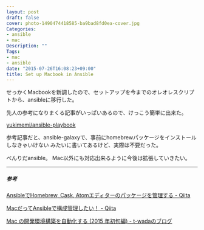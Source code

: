 ```yaml
---
layout: post
draft: false
cover: photo-1490474418585-ba9bad8fd0ea-cover.jpg
Categories:
- ansible
- mac
Description: ""
Tags:
- mac
- ansible
date: "2015-07-26T16:08:23+09:00"
title: Set up Macbook in Ansible
---
```


せっかくMacbookを新調したので、セットアップを今までのオレオレスクリプトから、ansibleに移行した。

先人の参考になりまくる記事がいっぱいあるので、けっこう簡単に出来た。

[yukimemi/ansible-playbook](https://github.com/yukimemi/ansible-playbook)

参考記事だと、ansible-galaxyで、事前にhomebrewパッケージをインストールしなきゃいけない
みたいに書いてあるけど、実際は不要だった。

べんりだansible。
Mac以外にも対応出来るように今後は拡張していきたい。

- - -
##### 参考

[AnsibleでHomebrew, Cask, Atomエディターのパッケージを管理する - Qiita](http://goo.gl/oAjTzf)

[MacだってAnsibleで構成管理したい！ - Qiita](http://goo.gl/SrOGry)

[Mac の開発環境構築を自動化する (2015 年初旬編) - t-wadaのブログ](http://goo.gl/xczLlf)

